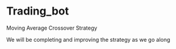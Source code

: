 # Trading_bot
Moving Average Crossover Strategy

We will be completing and improving the strategy as we go along






